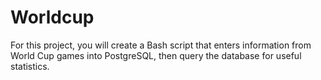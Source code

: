 # Worldcup
For this project, you will create a Bash script that enters information from World Cup games into PostgreSQL, then query the database for useful statistics.
